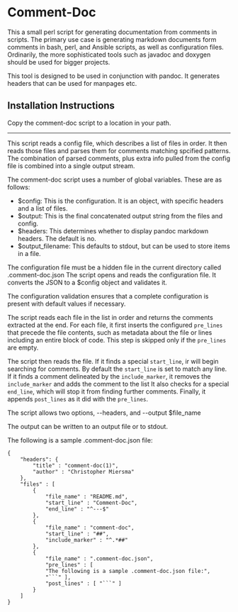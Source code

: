 Comment-Doc
===========

This a small perl script for generating documentation from comments in scripts.
The primary use case is generating markdown documents form comments in bash,
perl, and Ansible scripts, as well as configuration files. Ordinarily, the
more sophisticated tools such as javadoc and doxygen should be used for bigger projects.

This tool is designed to be used in conjunction with pandoc. It generates headers
that can be used for manpages etc.

Installation Instructions
-------------------------

Copy the comment-doc script to a location in your path.

---

This script reads a config file, which describes a list
of files in order. It then reads those files and parses them
for comments matching spcified patterns. The combination of
parsed comments, plus extra info pulled from the config file
is combined into a single output stream.

The comment-doc script uses a number of global variables. These are as follows:
- $config: This is the configuration. It is an object, with specific headers and a list of files.
- $output: This is the final concatenated output string from the files and config.
- $headers: This determines whether to display pandoc markdown headers. The default is no.
- $output_filename: This defaults to stdout, but can be used to store items in a file.

The configuration file must be a hidden file
in the current directory called .comment-doc.json
The script opens and reads the configuration file.
It converts the JSON to a $config object and validates it.

The configuration validation ensures that a complete
configuration is present with default values if necessary.

The script reads each file in the list in order and returns
the comments extracted at the end.
For each file, it first inserts the configured `pre_lines`
that precede the file contents, such as metadata about the file
or lines including an entire block of code.
This step is skipped only if the `pre_lines` are empty.

The script then reads the file.
If it finds a special `start_line`, ir will begin searching for comments.
By default the `start_line` is set to match any line.
If it finds a comment delineated by the `include_marker`,
it removes the `include_marker` and adds the comment to the list
It also checks for a special `end_line`, which will stop it from finding further comments.
Finally, it appends `post_lines` as it did with the `pre_lines`.

The script allows two options, --headers, and --output $file_name

The output can be written to an output file or to stdout.

The following is a sample .comment-doc.json file:
```
{
    "headers": {
        "title" : "comment-doc(1)",
        "author" : "Christopher Miersma"
    },    
    "files" : [
        {
            "file_name" : "README.md",
            "start_line" : "Comment-Doc",
            "end_line" : "^---$"
        },        
        {
            "file_name" : "comment-doc",
            "start_line" : "##",
            "include_marker" : "^.*##"
        },
        {
            "file_name" : ".comment-doc.json",
            "pre_lines" : [
            "The following is a sample .comment-doc.json file:",
            "```" ],
            "post_lines" : [ "```" ]
        }
    ]
}
```

